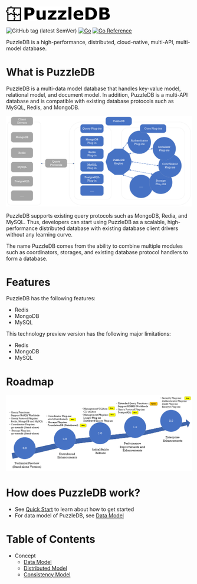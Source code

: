 ![](doc/img/logo.png)

![GitHub tag (latest SemVer)](https://img.shields.io/github/v/tag/cybergarage/puzzledb-go) [![Go](https://github.com/cybergarage/puzzledb-go/actions/workflows/make.yml/badge.svg)](https://github.com/cybergarage/puzzledb-go/actions/workflows/make.yml)
 [![Go Reference](https://pkg.go.dev/badge/github.com/cybergarage/puzzledb-go.svg)](https://pkg.go.dev/github.com/cybergarage/puzzledb-go)

PuzzleDB is a high-performance, distributed, cloud-native, multi-API, multi-model database.

# What is PuzzleDB

PuzzleDB is a multi-data model database that handles key-value model, relational model, and document model. In addition, PuzzleDB is a multi-API database and is compatible with existing database protocols such as MySQL, Redis, and MongoDB.

![](doc/img/concept.png)

PuzzleDB supports existing query protocols such as MongoDB, Redia, and MySQL. Thus, developers can start using PuzzleDB as a scalable, high-performance distributed database with existing database client drivers without any learning curve.

The name PuzzleDB comes from the ability to combine multiple modules such as coordinators, storages, and existing database protocol handlers to form a database.

# Features

PuzzleDB has the following features:

- Redis
- MongoDB
- MySQL

This technology preview version has the following major limitations:

- Redis
- MongoDB
- MySQL

# Roadmap

![](doc/img/roadmap.png)

# How does PuzzleDB work?

- See [Quick Start](doc/quick_start.md) to learn about how to get started
- For data model of PuzzleDB, see [Data Model](doc/data_model.md)

# Table of Contents

- Concept
  - [Data Model](doc/data_model.md)
  - [Distributed Model](doc/distributed_model.md)
  - [Consistency Model](doc/consistency_model.md)
